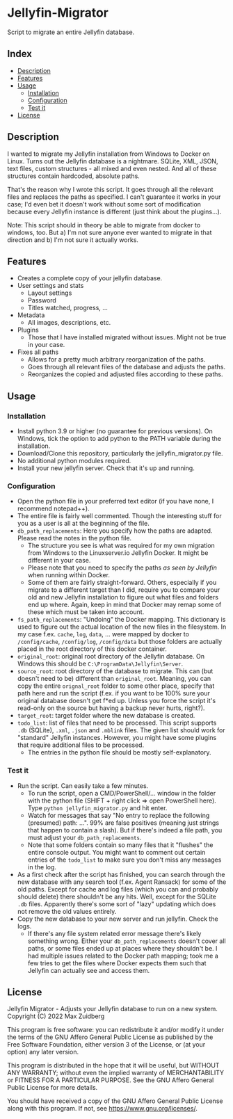 # Jellyfin-Migrator

Script to migrate an entire Jellyfin database.

## Index

* [Description](#description)
* [Features](#features)
* [Usage](#usage)
	* [Installation](#installation)
	* [Configuration](#configuration)
	* [Test it](#test-it)
* [License](#license)

## Description

I wanted to migrate my Jellyfin installation from Windows to Docker on Linux. Turns out the Jellyfin database is a nightmare. SQLite, XML, JSON, text files, custom structures - all mixed and even nested. And all of these structures contain hardcoded, absolute paths. 

That's the reason why I wrote this script. It goes through all the relevant files and replaces the paths as specified. I can't guarantee it works in your case; I'd even bet it doesn't work without some sort of modification because every Jellyfin instance is different (just think about the plugins...).

Note: This script should in theory be able to migrate from docker to windows, too. But a) I'm not sure anyone ever wanted to migrate in that direction and b) I'm not sure it actually works. 

## Features

* Creates a complete copy of your jellyfin database.
* User settings and stats
	* Layout settings
	* Password
	* Titles watched, progress, ...
* Metadata
	* All images, descriptions, etc. 
* Plugins
	* Those that I have installed migrated without issues. Might not be true in your case.
* Fixes all paths
	* Allows for a pretty much arbitrary reorganization of the paths. 
	* Goes through all relevant files of the database and adjusts the paths. 
	* Reorganizes the copied and adjusted files according to these paths. 

## Usage

### Installation

* Install python 3.9 or higher (no guarantee for previous versions). On Windows, tick the option to add python to the PATH variable during the installation. 
* Download/Clone this repository, particularly the jellyfin_migrator.py file. 
* No additional python modules required.
* Install your new jellyfin server. Check that it's up and running. 

### Configuration

* Open the python file in your preferred text editor (if you have none, I recommend notepad++).
* The entire file is fairly well commented. Though the interesting stuff for you as a user is all at the beginning of the file.
* `db_path_replacements`: Here you specify how the paths are adapted. Please read the notes in the python file.
	* The structure you see is what was required for my own migration from Windows to the Linuxserver.io Jellyfin Docker. It might be different in your case. 
	* Please note that you need to specify the paths _as seen by Jellyfin_ when running within Docker. 
	* Some of them are fairly straight-forward. Others, especially if you migrate to a different target than I did, require you to compare your old and new Jellyfin installation to figure out what files and folders end up where. Again, keep in mind that Docker may remap some of these which must be taken into account. 
* `fs_path_replacements`: "Undoing" the Docker mapping. This dictionary is used to figure out the actual location of the new files in the filesystem. In my case f.ex. `cache`, `log`, `data`, ... were mapped by docker to `/config/cache`, `/config/log`, `/config/data` but those folders are actually placed in the root directory of this docker container. 
* `original_root`: original root directory of the Jellyfin database. On Windows this should be `C:\ProgramData\Jellyfin\Server`.
* `source_root`: root directory of the database to migrate. This can (but doesn't need to be) different than `original_root`. Meaning, you can copy the entire `orignal_root` folder to some other place, specify that path here and run the script (f.ex. if you want to be 100% sure your original database doesn't get f*ed up. Unless you force the script it's read-only on the source but having a backup never hurts, right?). 
* `target_root`: target folder where the new database is created. 
* `todo_list`: list of files that need to be processed. This script supports `.db` (SQLite), `.xml`, `.json` and `.mblink` files. The given list should work for "standard" Jellyfin instances. However, you might have some plugins that require additional files to be processed. 
	* The entries in the python file should be mostly self-explanatory. 

### Test it

* Run the script. Can easily take a few minutes. 
	* To run the script, open a CMD/PowerShell/... window in the folder with the python file (SHIFT + right click => open PowerShell here). Type `python jellyfin_migrator.py` and hit enter. 
	* Watch for messages that say "No entry to replace the following (presumed) path: ...". 99% are false positives (meaning just strings that happen to contain a slash). But if there's indeed a file path, you must adjust your `db_path_replacements`.
	* Note that some folders contain so many files that it "flushes" the entire console output. You might want to comment out certain entries of the `todo_list` to make sure you don't miss any messages in the log.
* As a first check after the script has finished, you can search through the new database with any search tool (f.ex. Agent Ransack) for some of the old paths. Except for cache and log files (which you can and probably should delete) there shouldn't be any hits. Well, except for the SQLite `.db` files. Apparently there's some sort of "lazy" updating which does not remove the old values entirely. 
* Copy the new database to your new server and run jellyfin. Check the logs. 
	* If there's any file system related error message there's likely something wrong. Either your `db_path_replacements` doesn't cover all paths, or some files ended up at places where they shouldn't be. I had multiple issues related to the Docker path mapping; took me a few tries to get the files where Docker expects them such that Jellyfin can actually see and access them. 

## License

Jellyfin Migrator - Adjusts your Jellyfin database to run on a new system.
Copyright (C) 2022  Max Zuidberg

This program is free software: you can redistribute it and/or modify it under the terms of the GNU Affero General Public License as published by the Free Software Foundation, either version 3 of the License, or (at your option) any later version.

This program is distributed in the hope that it will be useful, but WITHOUT ANY WARRANTY; without even the implied warranty of MERCHANTABILITY or FITNESS FOR A PARTICULAR PURPOSE.  See the GNU Affero General Public License for more details.

You should have received a copy of the GNU Affero General Public License along with this program.  If not, see <https://www.gnu.org/licenses/>.
